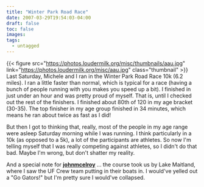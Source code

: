 ```yaml
---
title: "Winter Park Road Race"
date: 2007-03-29T19:54:03-04:00
draft: false
toc: false
images:
tags:
  - untagged
---
```

{{< figure src="https://photos.loudermilk.org/misc/thumbnails/aau.jpg"
           link="https://photos.loudermilk.org/misc/aau.jpg" class="thumbnail" >}}
Last Saturday, Michele and I ran in the Winter Park Road Race 10k (6.2 miles). I ran a little faster than normal, which is typical for a race (having a bunch of people running with you makes you speed up a bit). I finished in just under an hour and was pretty proud of myself. That is, until I checked out the rest of the finishers. I finished about 80th of 120 in my age bracket (30-35). The top finisher in my age group finished in 34 minutes, which means he ran about twice as fast as I did!



But then I got to thinking that, really, most of the people in my age range were asleep Saturday morning while I was running. I think particularly in a 10k (as opposed to a 5k), a lot of the participants are athletes. So now I'm telling myself that I was really competing against athletes, so I didn't do that bad. Maybe I'm wrong, but don't shatter my reality.



And a special note for [**johnmcelroy**](https://johnmcelroy.livejournal.com/) ... the course took us by Lake Maitland, where I saw the UF Crew team putting in their boats in. I would've yelled out a "Go Gators!" but I'm pretty sure I would've collapsed.
